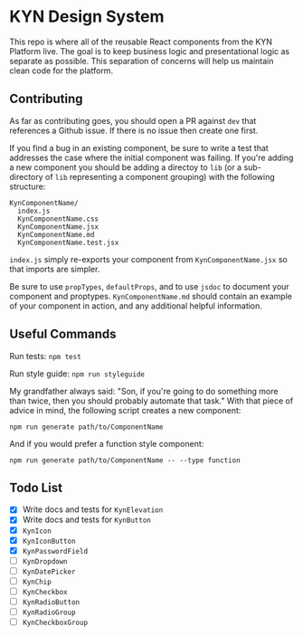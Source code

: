 # KYN Design System

This repo is where all of the reusable React components from the KYN Platform live. The goal is to keep business logic and presentational logic as separate as possible. This separation of concerns will help us maintain clean code for the platform.

## Contributing

As far as contributing goes, you should open a PR against `dev` that references a Github issue. If there is no issue then create one first. 

If you find a bug in an existing component, be sure to write a test that addresses the case where the initial component was failing. If you're adding a new component you should be adding a directoy to `lib` (or a sub-directory of `lib` representing a component grouping) with the following structure:

```
KynComponentName/
  index.js
  KynComponentName.css
  KynComponentName.jsx
  KynComponentName.md
  KynComponentName.test.jsx
```

`index.js` simply re-exports your component from `KynComponentName.jsx` so that imports are simpler.

Be sure to use `propTypes`, `defaultProps`, and to use `jsdoc` to document your component and proptypes. `KynComponentName.md` should contain an example of your component in action, and any additional helpful information.

## Useful Commands

Run tests:
`npm test`

Run style guide:
`npm run styleguide`

My grandfather always said: "Son, if you're going to do something more than twice, then you should probably automate that task." With that piece of advice in mind, the following script creates a new component:

```text
npm run generate path/to/ComponentName
```

And if you would prefer a function style component:

```text
npm run generate path/to/ComponentName -- --type function
```

## Todo List
- [x] Write docs and tests for `KynElevation`
- [x] Write docs and tests for `KynButton`
- [x] `KynIcon`
- [x] `KynIconButton`
- [x] `KynPasswordField`
- [ ] `KynDropdown`
- [ ] `KynDatePicker`
- [ ] `KynChip`
- [ ] `KynCheckbox`
- [ ] `KynRadioButton`
- [ ] `KynRadioGroup`
- [ ] `KynCheckboxGroup`
